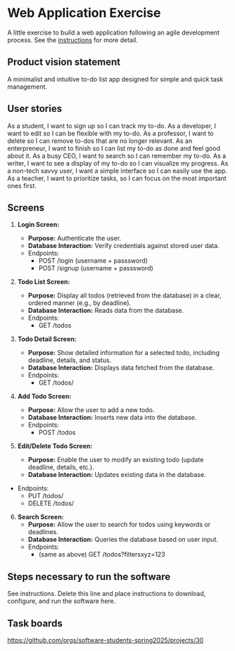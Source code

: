 # Web Application Exercise

A little exercise to build a web application following an agile development process. See the [instructions](instructions.md) for more detail.

## Product vision statement

A minimalist and intuitive to-do list app designed for simple and quick task management.

## User stories

As a student, I want to sign up so I can track my to-do.
As a developer, I want to edit so I can be flexible with my to-do.
As a professor, I want to delete so I can remove to-dos that are no longer relevant.
As an enterpreneur, I want to finish so I can list my to-do as done and feel good about it.
As a busy CEO, I want to search so I can remember my to-do.
As a writer, I want to see a display of my to-do so I can visualize my progress.
As a non-tech savvy user, I want a simple interface so I can easily use the app.
As a teacher, I want to prioritize tasks, so I can focus on the most important ones first.

## Screens

1. **Login Screen:**

   - **Purpose:** Authenticate the user.
   - **Database Interaction:** Verify credentials against stored user data.
   - Endpoints:
      - POST /login (username + passsword)
      - POST /signup (username + passsword)

2. **Todo List Screen:**

   - **Purpose:** Display all todos (retrieved from the database) in a clear, ordered manner (e.g., by deadline).
   - **Database Interaction:** Reads data from the database.
   - Endpoints:
      - GET /todos
        
3. **Todo Detail Screen:**

   - **Purpose:** Show detailed information for a selected todo, including deadline, details, and status.
   - **Database Interaction:** Displays data fetched from the database.
   - Endpoints:
      - GET /todos/<id>
        
4. **Add Todo Screen:**

   - **Purpose:** Allow the user to add a new todo.
   - **Database Interaction:** Inserts new data into the database.
   - Endpoints:
      - POST /todos

5. **Edit/Delete Todo Screen:**

   - **Purpose:** Enable the user to modify an existing todo (update deadline, details, etc.).
   - **Database Interaction:** Updates existing data in the database.
  - Endpoints:
      - PUT /todos/<id>
      - DELETE /todos/<id>

6. **Search Screen:**
   - **Purpose:** Allow the user to search for todos using keywords or deadlines.
   - **Database Interaction:** Queries the database based on user input.
   - Endpoints:
      - (same as above) GET /todos?filtersxyz=123

## Steps necessary to run the software

See instructions. Delete this line and place instructions to download, configure, and run the software here.

## Task boards

<https://github.com/orgs/software-students-spring2025/projects/30>
